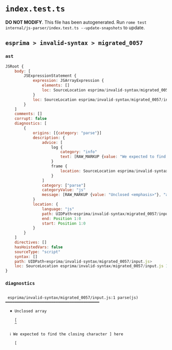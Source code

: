 # `index.test.ts`

**DO NOT MODIFY**. This file has been autogenerated. Run `rome test internal/js-parser/index.test.ts --update-snapshots` to update.

## `esprima > invalid-syntax > migrated_0057`

### `ast`

```javascript
JSRoot {
	body: [
		JSExpressionStatement {
			expression: JSArrayExpression {
				elements: []
				loc: SourceLocation esprima/invalid-syntax/migrated_0057/input.js 1:0-1:1
			}
			loc: SourceLocation esprima/invalid-syntax/migrated_0057/input.js 1:0-1:1
		}
	]
	comments: []
	corrupt: false
	diagnostics: [
		{
			origins: [{category: "parse"}]
			description: {
				advice: [
					log {
						category: "info"
						text: [RAW_MARKUP {value: "We expected to find the closing character <emphasis>"}, "]", RAW_MARKUP {value: "</emphasis> here"}]
					}
					frame {
						location: SourceLocation esprima/invalid-syntax/migrated_0057/input.js 2:0-2:0
					}
				]
				category: ["parse"]
				categoryValue: "js"
				message: [RAW_MARKUP {value: "Unclosed <emphasis>"}, "array", RAW_MARKUP {value: "</emphasis>"}]
			}
			location: {
				language: "js"
				path: UIDPath<esprima/invalid-syntax/migrated_0057/input.js>
				end: Position 1:0
				start: Position 1:0
			}
		}
	]
	directives: []
	hasHoistedVars: false
	sourceType: "script"
	syntax: []
	path: UIDPath<esprima/invalid-syntax/migrated_0057/input.js>
	loc: SourceLocation esprima/invalid-syntax/migrated_0057/input.js 1:0-2:0
}
```

### `diagnostics`

```

 esprima/invalid-syntax/migrated_0057/input.js:1 parse(js) ━━━━━━━━━━━━━━━━━━━━━━━━━━━━━━━━━━━━━━━━━

  ✖ Unclosed array

    [
    ^

  ℹ We expected to find the closing character ] here

    [


```
